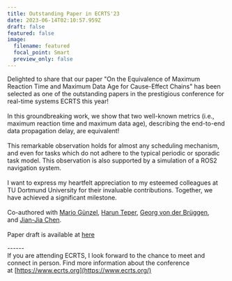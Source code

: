 ```yaml
---
title: Outstanding Paper in ECRTS'23
date: 2023-06-14T02:10:57.959Z
draft: false
featured: false
image:
  filename: featured
  focal_point: Smart
  preview_only: false
---
```

Delighted to share that our paper "On the Equivalence of Maximum Reaction Time and Maximum Data Age for Cause-Effect Chains" has been selected as one of the outstanding papers in the prestigious conference for real-time systems ECRTS this year!\
\
In this groundbreaking work, we show that two well-known metrics (i.e., maximum reaction time and maximum data age), describing the end-to-end data propagation delay, are equivalent!\
\
This remarkable observation holds for almost any scheduling mechanism, and even for tasks which do not adhere to the typical periodic or sporadic task model. This observation is also supported by a simulation of a ROS2 navigation system.\
\
I want to express my heartfelt appreciation to my esteemed colleagues at TU Dortmund University for their invaluable contributions. Together, we have achieved a significant milestone.\
\
Co-authored with [Mario Günzel](https://www.linkedin.com/in/ACoAACtboawBYRKPSlj3LKlS85SK-T2oyrcNBXE), [Harun Teper](https://www.linkedin.com/in/ACoAAEIc2qgB6tlyH_Vx1ZqsMXlOF8XLODlGP9Y), [Georg von der Brüggen](https://www.linkedin.com/in/ACoAABExRvsBI_7VbJtLPFRVJIM3aHodwTpSMgc), and [Jian-Jia Chen](https://www.linkedin.com/in/ACoAAAIezRoBKOq08vOMjTMGLptLCHI683j5rCI).\
\
Paper draft is available at [here](https://daes.cs.tu-dortmund.de/storages/daes-cs/r/Bilder/Beschaeftigte/M._Sc._Mario_Guenzel/publications/guenzel23ecrts_equivalence.pdf)

\------\
If you are attending ECRTS, I look forward to the chance to meet and connect in person. Find more information about the conference at [https://www.ecrts.org](https://www.ecrts.org/)